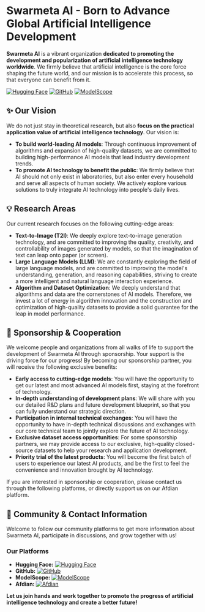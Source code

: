 # Swarmeta AI - Born to Advance Global Artificial Intelligence Development

**Swarmeta AI** is a vibrant organization **dedicated to promoting the development and popularization of artificial intelligence technology worldwide**. We firmly believe that artificial intelligence is the core force shaping the future world, and our mission is to accelerate this process, so that everyone can benefit from it.

[![Hugging Face](https://img.shields.io/badge/Hugging%20Face-Swarmeta--AI-%23FFD21F.svg?style=flat&logo=huggingface&logoColor=black)](https://huggingface.co/Swarmeta-AI)
[![GitHub](https://img.shields.io/badge/GitHub-Swarmeta--ai-%23181717.svg?style=flat&logo=github&logoColor=white)](https://github.com/Swarmeta-ai)
[![ModelScope](https://img.shields.io/badge/ModelScope-Swarmeta--AI-%23607dfa.svg?style=flat&logo=data:image/svg+xml;base64,PHN2ZyB4bWxucz0iaHR0cDovL3d3dy53My5vcmcvMjAwMC9zdmciIHZpZXdCb3g9IjAgMCAyNTAgMjUwIj48cGF0aCBmaWxsPSIjNjA3REZBIiBkPSJNMDAwbDI1MDI1MDAtMjUweiIvPjxwYXRoIGZpbGw9IiNmZmYiIGQ9Ik0xMzMuMSA3Ni44bC0yMi4yIDIyLjItMTMuNC0xMy40LTM1LjQgMzUuNCAxMy40IDEzLjQgMjIuMi0yMi4yIDIyLjIgMjIuMiAxMy40LTEzLjQgMzUuNCAzNS40LTEzLjQtMTMuNC0yMi4yLTIyLjItMjIuMi0yMi4yLTEzLjQgMTMuNC0zNS40LTM1LjR6Ii8+PC9zdmc+)](https://modelscope.cn/organization/Swarmeta_AI)

## ✨ Our Vision

We do not just stay in theoretical research, but also **focus on the practical application value of artificial intelligence technology**. Our vision is:

* **To build world-leading AI models**: Through continuous improvement of algorithms and expansion of high-quality datasets, we are committed to building high-performance AI models that lead industry development trends.
* **To promote AI technology to benefit the public**: We firmly believe that AI should not only exist in laboratories, but also enter every household and serve all aspects of human society. We actively explore various solutions to truly integrate AI technology into people's daily lives.

## 💡 Research Areas

Our current research focuses on the following cutting-edge areas:

* **Text-to-Image (T2I)**: We deeply explore text-to-image generation technology, and are committed to improving the quality, creativity, and controllability of images generated by models, so that the imagination of text can leap onto paper (or screen).
* **Large Language Models (LLM)**: We are constantly exploring the field of large language models, and are committed to improving the model's understanding, generation, and reasoning capabilities, striving to create a more intelligent and natural language interaction experience.
* **Algorithm and Dataset Optimization**: We deeply understand that algorithms and data are the cornerstones of AI models. Therefore, we invest a lot of energy in algorithm innovation and the construction and optimization of high-quality datasets to provide a solid guarantee for the leap in model performance.

## 🤝 Sponsorship & Cooperation

We welcome people and organizations from all walks of life to support the development of Swarmeta AI through sponsorship. Your support is the driving force for our progress! By becoming our sponsorship partner, you will receive the following exclusive benefits:

* **Early access to cutting-edge models**: You will have the opportunity to get our latest and most advanced AI models first, staying at the forefront of technology.
* **In-depth understanding of development plans**: We will share with you our detailed R&D plans and future development blueprint, so that you can fully understand our strategic direction.
* **Participation in internal technical exchanges**: You will have the opportunity to have in-depth technical discussions and exchanges with our core technical team to jointly explore the future of AI technology.
* **Exclusive dataset access opportunities**: For some sponsorship partners, we may provide access to our exclusive, high-quality closed-source datasets to help your research and application development.
* **Priority trial of the latest products**: You will become the first batch of users to experience our latest AI products, and be the first to feel the convenience and innovation brought by AI technology.

If you are interested in sponsorship or cooperation, please contact us through the following platforms, or directly support us on our Afdian platform.

## 🔗 Community & Contact Information

Welcome to follow our community platforms to get more information about Swarmeta AI, participate in discussions, and grow together with us!

### Our Platforms

* **Hugging Face:** [![Hugging Face](https://img.shields.io/badge/Hugging%20Face-Swarmeta--AI-%23FFD21F.svg?style=flat&logo=huggingface&logoColor=black)](https://huggingface.co/Swarmeta-AI)
* **GitHub:** [![GitHub](https://img.shields.io/badge/GitHub-Swarmeta--ai-%23181717.svg?style=flat&logo=github&logoColor=white)](https://github.com/Swarmeta-ai)
* **ModelScope:** [![ModelScope](https://img.shields.io/badge/ModelScope-Swarmeta--AI-%23607dfa.svg?style=flat&logo=data:image/svg+xml;base64,PHN2ZyB4bWxucz0iaHR0cDovL3d3dy53My5vcmcvMjAwMC9zdmciIHZpZXdCb3g9IjAgMCAyNTAgMjUwIj48cGF0aCBmaWxsPSIjNjA3REZBIiBkPSJNMDAwbDI1MDI1MDAtMjUweiIvPjxwYXRoIGZpbGw9IiNmZmYiIGQ9Ik0xMzMuMSA3Ni44bC0yMi4yIDIyLjItMTMuNC0xMy40LTM1LjQgMzUuNCAxMy40IDEzLjQgMjIuMi0yMi4yIDIyLjIgMjIuMiAxMy40LTEzLjQgMzUuNCAzNS40LTEzLjQtMTMuNC0yMi4yLTIyLjItMjIuMi0yMi4yLTEzLjQgMTMuNC0zNS40LTM1LjR6Ii8+PC9zdmc+)](https://modelscope.cn/organization/Swarmeta_AI)
* **Afdian:** [![Afdian](https://img.shields.io/badge/爱发电-Swarmeta--AI-%23FFD400.svg?style=flat&logo=afdian&logoColor=black)](https://afdian.com/a/swarmeta)

**Let us join hands and work together to promote the progress of artificial intelligence technology and create a better future!**
